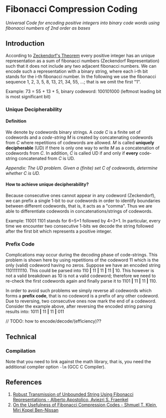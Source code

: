 # Fibonacci Compression Coding
*Universal Code for encoding positive integers into binary code words using fibonacci numbers of 2nd order as bases*

## Introduction
According to [Zeckendorf's Theorem](http://en.wikipedia.org/wiki/Zeckendorf%27s_theorem) every positive integer has an unique representation as a sum of fibonacci numbers (Zeckendorf Representation) such that it does not include any two adjacent fibonacci numbers. We can encode such a representation with a binary string, where each i-th bit stands for the i-th fibonacci number. In the following we use the fibonacci sequence 1, 2, 3, 5, 8, 13, 21, 34, 55, ...; that is we omit the first "1".

Example: 73 = 55 + 13 + 5, binary codeword: 100101000 (leftmost leading bit is most significant bit)

### Unique Decipherability
#### Definition
We denote by codewords binary strings. A *code C* is a finite set of codewords and a *code-string M* is created by concatenating codewords from *C* where repetitions of codewords are allowed. *M* is called **uniquely decipherable** (UD) if there is only one way to write *M* as a concatenation of codewords from *C*.
In addition, *C* is called UD if and only if **every** code-string concatenated from *C* is UD.

*Appendix: The UD problem. Given a (finite) set C of codewords, determine whether C is UD.*

#### How to achieve unique decipherability?
Because consecutive ones cannot appear in any codeword (Zeckendorf), we can prefix a single 1-bit to our codewords in order to identify boundaries between different codewords, that is, it acts as a "comma". Thus we are able to differentiate codewords in concatenations/strings of codewords.

Example: 11001 1101 stands for 6=5+1 followed by 4=3+1. In particular, every time we encounter two consecutive 1-bits we decode the string followed after the first bit which represents a positive integer.

### Prefix Code
Complications may occur during the decoding phase of code-strings. This problem is shown here by using repetitions of the codeword 11 which is the only (valid) codeword having no zeros.
Suppose we have an encoded string 11011111110. This could be parsed into 110 **|** 11 **|** 11 **|** 11 **|** 10. This however is not a valid breakdown as 10 is not a valid codeword; therefore we need to re-check the first codewords again and finally parse it to 1101 **|** 11 **|** 11 **|** 110.

In order to avoid such problems we simply reverse all codewords which forms a **prefix code**, that is no codeword is a prefix of any other codeword. Due to reversing, two consecutive ones now mark the end of a codeword. Consider the example above, after reversing the encoded string parsing results into:
1011 **|** 11 **|** 11 **|** 011

// TODO: how to encode/decode/(efficiency)??

## Technical
### Compilation
Note that you need to link against the math library, that is, you need the additional compiler option `-lm` (GCC C Compiler).

## References
1. [Robust Transmission of Unbounded String Using Fibonacci Representations - Alberto Apostolico, Aviezri S. Fraenkel](http://docs.lib.purdue.edu/cgi/viewcontent.cgi?article=1463&context=cstech)
2. [On the Usefulness of Fibonacci Compression Codes - Shmuel T. Klein, Miri Kopel Ben-Nissan](http://u.cs.biu.ac.il/~tomi/Postscripts/fib-rev.pdf)
